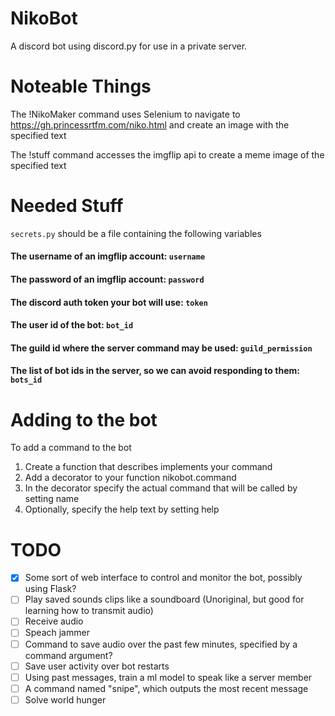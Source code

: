 # NikoBot
A discord bot using discord.py for use in a private server.


# Noteable Things
The !NikoMaker command uses Selenium to navigate to https://gh.princessrtfm.com/niko.html and create an image with the specified text

The !stuff command accesses the imgflip api to create a meme image of the specified text


# Needed Stuff
`secrets.py` should be a file containing the following variables

#### The username of an imgflip account: `username`
#### The password of an imgflip account: `password`
#### The discord auth token your bot will use: `token`
#### The user id of the bot: `bot_id`
#### The guild id where the server command may be used: `guild_permission`
#### The list of bot ids in the server, so we can avoid responding to them: `bots_id`


# Adding to the bot
To add a command to the bot

1. Create a function that describes implements your command
2. Add a decorator to your function nikobot.command
3. In the decorator specify the actual command that will be called by setting name
4. Optionally, specify the help text by setting help

# TODO
- [X] Some sort of web interface to control and monitor the bot, possibly using Flask?
- [ ] Play saved sounds clips like a soundboard (Unoriginal, but good for learning how to transmit audio)
- [ ] Receive audio
- [ ] Speach jammer
- [ ] Command to save audio over the past few minutes, specified by a command argument?
- [ ] Save user activity over bot restarts
- [ ] Using past messages, train a ml model to speak like a server member 
- [ ] A command named "snipe", which outputs the most recent message
- [ ] Solve world hunger